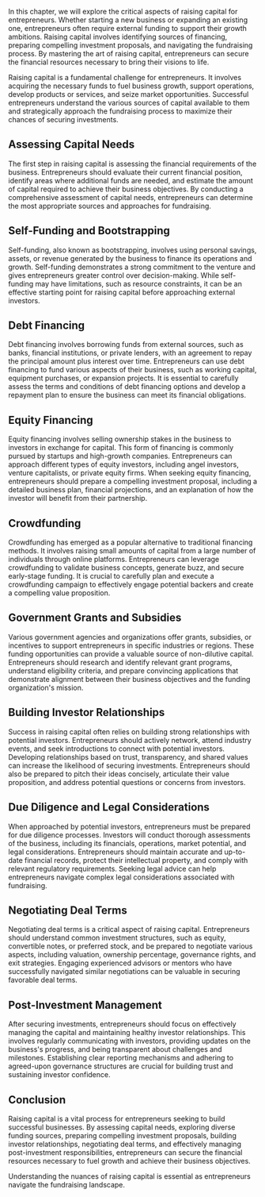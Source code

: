 
In this chapter, we will explore the critical aspects of raising capital for entrepreneurs. Whether starting a new business or expanding an existing one, entrepreneurs often require external funding to support their growth ambitions. Raising capital involves identifying sources of financing, preparing compelling investment proposals, and navigating the fundraising process. By mastering the art of raising capital, entrepreneurs can secure the financial resources necessary to bring their visions to life.

Raising capital is a fundamental challenge for entrepreneurs. It involves acquiring the necessary funds to fuel business growth, support operations, develop products or services, and seize market opportunities. Successful entrepreneurs understand the various sources of capital available to them and strategically approach the fundraising process to maximize their chances of securing investments.

## Assessing Capital Needs

The first step in raising capital is assessing the financial requirements of the business. Entrepreneurs should evaluate their current financial position, identify areas where additional funds are needed, and estimate the amount of capital required to achieve their business objectives. By conducting a comprehensive assessment of capital needs, entrepreneurs can determine the most appropriate sources and approaches for fundraising.

## Self-Funding and Bootstrapping

Self-funding, also known as bootstrapping, involves using personal savings, assets, or revenue generated by the business to finance its operations and growth. Self-funding demonstrates a strong commitment to the venture and gives entrepreneurs greater control over decision-making. While self-funding may have limitations, such as resource constraints, it can be an effective starting point for raising capital before approaching external investors.

## Debt Financing

Debt financing involves borrowing funds from external sources, such as banks, financial institutions, or private lenders, with an agreement to repay the principal amount plus interest over time. Entrepreneurs can use debt financing to fund various aspects of their business, such as working capital, equipment purchases, or expansion projects. It is essential to carefully assess the terms and conditions of debt financing options and develop a repayment plan to ensure the business can meet its financial obligations.

## Equity Financing

Equity financing involves selling ownership stakes in the business to investors in exchange for capital. This form of financing is commonly pursued by startups and high-growth companies. Entrepreneurs can approach different types of equity investors, including angel investors, venture capitalists, or private equity firms. When seeking equity financing, entrepreneurs should prepare a compelling investment proposal, including a detailed business plan, financial projections, and an explanation of how the investor will benefit from their partnership.

## Crowdfunding

Crowdfunding has emerged as a popular alternative to traditional financing methods. It involves raising small amounts of capital from a large number of individuals through online platforms. Entrepreneurs can leverage crowdfunding to validate business concepts, generate buzz, and secure early-stage funding. It is crucial to carefully plan and execute a crowdfunding campaign to effectively engage potential backers and create a compelling value proposition.

## Government Grants and Subsidies

Various government agencies and organizations offer grants, subsidies, or incentives to support entrepreneurs in specific industries or regions. These funding opportunities can provide a valuable source of non-dilutive capital. Entrepreneurs should research and identify relevant grant programs, understand eligibility criteria, and prepare convincing applications that demonstrate alignment between their business objectives and the funding organization's mission.

## Building Investor Relationships

Success in raising capital often relies on building strong relationships with potential investors. Entrepreneurs should actively network, attend industry events, and seek introductions to connect with potential investors. Developing relationships based on trust, transparency, and shared values can increase the likelihood of securing investments. Entrepreneurs should also be prepared to pitch their ideas concisely, articulate their value proposition, and address potential questions or concerns from investors.

## Due Diligence and Legal Considerations

When approached by potential investors, entrepreneurs must be prepared for due diligence processes. Investors will conduct thorough assessments of the business, including its financials, operations, market potential, and legal considerations. Entrepreneurs should maintain accurate and up-to-date financial records, protect their intellectual property, and comply with relevant regulatory requirements. Seeking legal advice can help entrepreneurs navigate complex legal considerations associated with fundraising.

## Negotiating Deal Terms

Negotiating deal terms is a critical aspect of raising capital. Entrepreneurs should understand common investment structures, such as equity, convertible notes, or preferred stock, and be prepared to negotiate various aspects, including valuation, ownership percentage, governance rights, and exit strategies. Engaging experienced advisors or mentors who have successfully navigated similar negotiations can be valuable in securing favorable deal terms.

## Post-Investment Management

After securing investments, entrepreneurs should focus on effectively managing the capital and maintaining healthy investor relationships. This involves regularly communicating with investors, providing updates on the business's progress, and being transparent about challenges and milestones. Establishing clear reporting mechanisms and adhering to agreed-upon governance structures are crucial for building trust and sustaining investor confidence.

Conclusion
----------

Raising capital is a vital process for entrepreneurs seeking to build successful businesses. By assessing capital needs, exploring diverse funding sources, preparing compelling investment proposals, building investor relationships, negotiating deal terms, and effectively managing post-investment responsibilities, entrepreneurs can secure the financial resources necessary to fuel growth and achieve their business objectives.

Understanding the nuances of raising capital is essential as entrepreneurs navigate the fundraising landscape.
